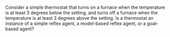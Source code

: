

Consider a simple thermostat that turns on a furnace when the
temperature is at least 3 degrees below the setting, and turns off a
furnace when the temperature is at least 3 degrees above the setting. Is
a thermostat an instance of a simple reflex agent, a model-based reflex
agent, or a goal-based agent?
